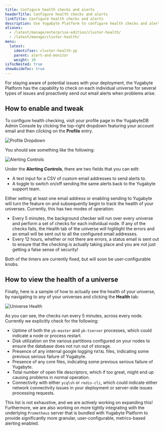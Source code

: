 ```yaml
---
title: Configure health checks and alerts
headerTitle: Configure health checks and alerts
linkTitle: Configure health checks and alerts
description: Use Yugabyte Platform to configure health checks and alerts for YugabyteDB universes.
aliases:
  - /latest/manage/enterprise-edition/cluster-health/
  - /latest/manage/cluster-health/
menu:
  latest:
    identifier: cluster-health-yp
    parent: alert-and-monitor
    weight: 10
isTocNested: true
showAsideToc: true
---
```


For staying aware of potential issues with your deployment, the Yugabyte Platform has the capability to check on each individual universe for several types of issues and proactively send out email alerts when problems arise.

## How to enable and tweak

To configure health checking, visit your profile page in the YugabyteDB Admin Console by clicking the top-right dropdown featuring your account email and then clicking on the **Profile** entry.

![Profile Dropdown](/images/ee/health/profile-button.png)

You should see something like the following:

![Alerting Controls](/images/ee/health/alerting-controls.png)

Under the **Alerting Controls**, there are two fields that you can edit:

- A text input for a CSV of custom email addresses to send alerts to.
- A toggle to switch on/off sending the same alerts back to the Yugabyte support team.

Either setting at least one email address or enabling sending to Yugabyte will turn the feature on and subsequently begin to track the health of your universes. Currently, this has two modes of operation:

- Every 5 minutes, the background checker will run over every universe and perform a set of checks for each individual node. If any of the checks fails, the Health tab of the universe will highlight the errors and an email will be sent out to all the configured email addresses.
- Every 12 hours, whether or not there are errors, a status email is sent out to ensure that the checking is actually taking place and you are not just getting a false sense of security!

Both of the timers are currently fixed, but will soon be user-configurable knobs.

## How to view the health of a universe

Finally, here is a sample of how to actually see the health of your universe, by navigating to any of your universes and clicking the **Health** tab:

![Universe Health](/images/ee/health/universe-health.png)

As you can see, the checks run every 5 minutes, across every node. Currently we explicitly check for the following:

- Uptime of both the `yb-master` and `yb-tserver` processes, which could indicate a node or process restart.
- Disk utilization on the various partitions configured on your nodes to ensure the database does not run out of storage.
- Presence of any internal google logging `FATAL` files, indicating some previous serious failure of Yugabyte.
- Presence of any core files, indicating some previous serious failure of Yugabyte.
- Total number of open file descriptors, which if too great, might end up causing problems in normal operation.
- Connectivity with either `ycqlsh` or `redis-cli`, which could indicate either network connectivity issues in your deployment or server-side issues processing requests.

This list is not exhaustive, and we are actively working on expanding this! Furthermore, we are also working on more tightly integrating with the underlying `Prometheus` server that is bundled with Yugabyte Platform to provide significantly more granular, user-configurable, metrics-based alerting enabled.
